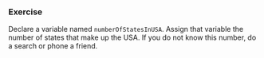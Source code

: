 <!--{ ids:[132], language:'JavaScript', type:'workshop', order: 0, name:'Variables I', description:'Create a variable and store data' }-->

### Exercise

Declare a variable named `numberOfStatesInUSA`. Assign that variable the number of states that make up the USA. If you do not know this number, do a search or phone a friend.
